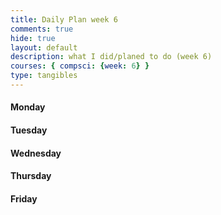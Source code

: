 ```yaml
---
title: Daily Plan week 6
comments: true
hide: true
layout: default
description: what I did/planed to do (week 6)
courses: { compsci: {week: 6} }
type: tangibles
---
```


#### Monday


#### Tuesday


#### Wednesday


#### Thursday


#### Friday
